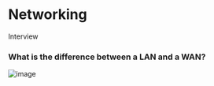 # Networking
Interview
### What is the difference between a LAN and a WAN?


![image](https://github.com/user-attachments/assets/bd169999-59c5-48ed-aa13-387676e53f74)
